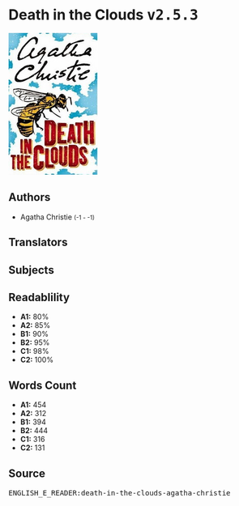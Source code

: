 # Death in the Clouds <kbd>v2.5.3</kbd>

![](./cover.medium.jpg "")

## Authors


 - Agatha Christie <small>(-1 - -1)</small>

## Translators



## Subjects



## Readablility


 - **A1:** 80%
 - **A2:** 85%
 - **B1:** 90%
 - **B2:** 95%
 - **C1:** 98%
 - **C2:** 100%

## Words Count


 - **A1:** 454
 - **A2:** 312
 - **B1:** 394
 - **B2:** 444
 - **C1:** 316
 - **C2:** 131

## Source


<kbd>ENGLISH_E_READER:death-in-the-clouds-agatha-christie</kbd>
